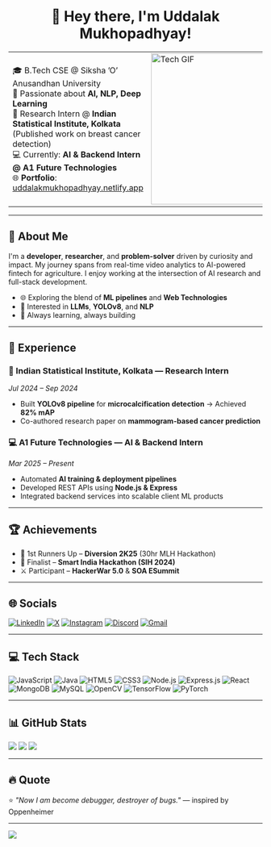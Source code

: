 <!-- GitHub Profile README: Uddalak Mukhopadhyay -->

<h1 align="center">👋 Hey there, I'm Uddalak Mukhopadhyay!</h1>

<table>
  <tr>
    <td>

🎓 B.Tech CSE @ Siksha ’O’ Anusandhan University  
🤖 Passionate about <b>AI, NLP, Deep Learning</b>  
🧠 Research Intern @ <b>Indian Statistical Institute, Kolkata</b> (Published work on breast cancer detection)  
💻 Currently: <b>AI & Backend Intern @ A1 Future Technologies</b>  
🌐 <b>Portfolio</b>: [uddalakmukhopadhyay.netlify.app](https://uddalakmukhopadhyay.netlify.app/)

</td>
<td>
  <img src="https://i.pinimg.com/originals/79/9e/0d/799e0d7779f6ea6c3a89885ff60c55af.gif" width="300" alt="Tech GIF" />
</td>
  </tr>
</table>



---

## 💫 About Me

I'm a **developer**, **researcher**, and **problem-solver** driven by curiosity and impact. My journey spans from real-time video analytics to AI-powered fintech for agriculture. I enjoy working at the intersection of AI research and full-stack development.

- 🌐 Exploring the blend of **ML pipelines** and **Web Technologies**
- 🧠 Interested in **LLMs**, **YOLOv8**, and **NLP**
- 🚀 Always learning, always building

---

## 💼 Experience

### 🧪 Indian Statistical Institute, Kolkata — Research Intern  
*Jul 2024 – Sep 2024*
- Built **YOLOv8 pipeline** for **microcalcification detection** → Achieved **82% mAP**
- Co-authored research paper on **mammogram-based cancer prediction**

### 💻 A1 Future Technologies — AI & Backend Intern  
*Mar 2025 – Present*
- Automated **AI training & deployment pipelines**
- Developed REST APIs using **Node.js & Express**
- Integrated backend services into scalable client ML products

---


## 🏆 Achievements

- 🥈 1st Runners Up – **Diversion 2K25** (30hr MLH Hackathon)
- 🧠 Finalist – **Smart India Hackathon (SIH 2024)**
- ⚔️ Participant – **HackerWar 5.0** & **SOA ESummit**

---

## 🌐 Socials

[![LinkedIn](https://img.shields.io/badge/LinkedIn-%230077B5.svg?style=flat-square&logo=linkedin&logoColor=white)](https://linkedin.com/in/uddalak-mukhopadhyay)
[![X](https://img.shields.io/badge/X-black.svg?style=flat-square&logo=X&logoColor=white)](https://x.com/uddalakmukherji)
[![Instagram](https://img.shields.io/badge/Instagram-%23E4405F.svg?style=flat-square&logo=instagram&logoColor=white)](https://instagram.com/uddalakmukherjee)
[![Discord](https://img.shields.io/badge/Discord-%237289DA.svg?style=flat-square&logo=discord&logoColor=white)](https://discord.gg/uddalakmukherjee)
[![Gmail](https://img.shields.io/badge/Gmail-D14836?style=flat-square&logo=gmail&logoColor=white)](mailto:uddalakmukhopadhyay@gmail.com)

---

## 💻 Tech Stack

![JavaScript](https://img.shields.io/badge/JavaScript-%23323330.svg?style=for-the-badge&logo=javascript&logoColor=F7DF1E)
![Java](https://img.shields.io/badge/Java-%23ED8B00.svg?style=for-the-badge&logo=openjdk&logoColor=white)
![HTML5](https://img.shields.io/badge/HTML5-%23E34F26.svg?style=for-the-badge&logo=html5&logoColor=white)
![CSS3](https://img.shields.io/badge/CSS3-%231572B6.svg?style=for-the-badge&logo=css3&logoColor=white)
![Node.js](https://img.shields.io/badge/Node.js-6DA55F?style=for-the-badge&logo=node.js&logoColor=white)
![Express.js](https://img.shields.io/badge/Express.js-%23404d59.svg?style=for-the-badge&logo=express&logoColor=%2361DAFB)
![React](https://img.shields.io/badge/React-%2320232a.svg?style=for-the-badge&logo=react&logoColor=61DAFB)
![MongoDB](https://img.shields.io/badge/MongoDB-%234ea94b.svg?style=for-the-badge&logo=mongodb&logoColor=white)
![MySQL](https://img.shields.io/badge/MySQL-4479A1.svg?style=for-the-badge&logo=mysql&logoColor=white)
![OpenCV](https://img.shields.io/badge/OpenCV-%23white.svg?style=for-the-badge&logo=opencv&logoColor=white)
![TensorFlow](https://img.shields.io/badge/TensorFlow-FF6F00?style=for-the-badge&logo=tensorflow&logoColor=white)
![PyTorch](https://img.shields.io/badge/PyTorch-%23EE4C2C.svg?style=for-the-badge&logo=pytorch&logoColor=white)

---

## 📊 GitHub Stats

![](https://github-readme-stats.vercel.app/api?username=uddalak2005&theme=dark&show_icons=true&hide_border=false&include_all_commits=true&count_private=true)
![](https://nirzak-streak-stats.vercel.app/?user=uddalak2005&theme=dark&hide_border=false)
![](https://github-readme-stats.vercel.app/api/top-langs/?username=uddalak2005&theme=dark&hide_border=false&layout=compact)

---

## 🔥 Quote

⭐ _"Now I am become debugger, destroyer of bugs."_ — inspired by Oppenheimer

---

[![](https://visitcount.itsvg.in/api?id=uddalak2005&icon=0&color=0)](https://visitcount.itsvg.in)
